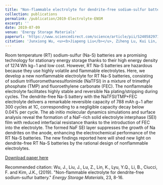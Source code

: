 ```yaml
---
title: "Non-flammable electrolyte for dendrite-free sodium-sulfur battery"
collection: publications
permalink: /publication/2019-Electrolyte-ENSM
excerpt: ''
date: 2019-07-09
venue: 'Energy Storage Materials'
paperurl: 'https://www.sciencedirect.com/science/article/pii/S2405829719302454'
citation: 'Junxiong Wu, <u><b>Jiapeng Liu</b></u>, Ziheng Lu, Kui Lin, Yu-Qi Lyu, Baohua Li, Francesco Ciucci*, Jang-Kyo Kim*., (2019). &quot;Non-flammable electrolyte for dendrite-free sodium-sulfur battery.&quot; <i>Energy Storage Materials</i>, 23, 8-16.'
---
```

Room temperature (RT) sodium-sulfur (Na-S) batteries are a promising technology for stationary energy storage thanks to their high energy density of 1274 Wh kg−1 and low cost. However, RT Na-S batteries are hazardous because they use highly volatile and flammable electrolytes. Here, we develop a new nonflammable electrolyte for RT Na-S batteries, consisting of sodium trifluoromethanesulfonimide (NaTFSI) in a mixture of trimethyl phosphate (TMP) and fluoroethylene carbonate (FEC). The nonflammable electrolyte facilitates highly stable and reversible Na plating/stripping during cycles. The dendrite-free Na-S battery with the NaTFSI/TMP+FEC electrolyte delivers a remarkable reversible capacity of 788 ​mAh g−1 after 300 cycles at 1C, corresponding to a negligible capacity decay below 0.04% per cycle. The ab initio molecular dynamics simulations and surface analysis reveal the formation of a NaF-rich solid electrolyte interphase (SEI) film with reduced interfacial resistance thanks to the introduction of FEC into the electrolyte. The formed NaF SEI layer suppresses the growth of Na dendrites on the anode, enhancing the electrochemical performance of the RT Na-S batteries. The new findings reported here will shed new light on dendrite-free RT Na-S batteries by the rational design of nonflammable electrolytes.

[Download paper here](http://jiapeng-liu.github.io/files/JX-Wu_2019_Electrolyte_ENSM.pdf)

Recommended citation: Wu, J., Liu, J., Lu, Z., Lin, K., Lyu, Y.Q., Li, B., Ciucci, F. and Kim, J.K., (2019). "Non-flammable electrolyte for dendrite-free sodium-sulfur battery." <i>Energy Storage Materials</i>, 23, 8-16.
